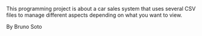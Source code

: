 This programming project is about a car sales system that uses several CSV files to manage different aspects depending on what you want to view.



By Bruno Soto
